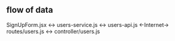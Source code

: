 ## flow of data

SignUpForm.jsx <-> users-service.js <-> users-api.js <-Internet-> routes/users.js  <-> controller/users.js
